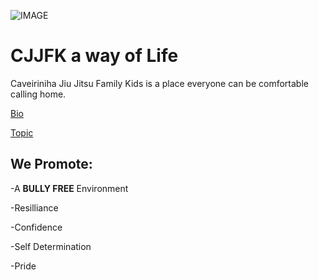 ![IMAGE](http://cjjfacademy.com/wp-content/uploads/2016/04/cjjf-ornament.png)

# CJJFK a way of Life

Caveiriniha Jiu Jitsu Family Kids is a place everyone can be comfortable calling home. 

[Bio](https://github.com/BLUEBJJ/bluebjj.github.io/blob/master/Bio.md)

[Topic](https://github.com/BLUEBJJ/bluebjj.github.io/blob/master/topic.md)

## We Promote:

-A **BULLY FREE** Environment

-Resilliance

-Confidence

-Self Determination

-Pride


